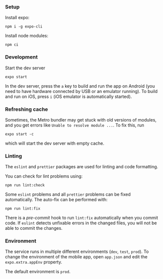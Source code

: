 ### Setup

Install expo:
```
npm i -g expo-cli
```

Install node modules:
```
npm ci
```

### Development

Start the dev server
```
expo start
```
In the dev server, press the `a` key to build and run the app on Android (you need to have hardware connected by USB or an emulator running). To build and run on iOS, press `i` (iOS emulator is automatically started).

### Refreshing cache

Sometimes, the Metro bundler may get stuck with old versions of modules, and you get errors like `Unable to resolve module ...`. To fix this, run
```
expo start -c
```
which will start the dev server with empty cache.

### Linting

The `eslint` and `prettier` packages are used for linting and code formatting.

You can check for lint problems using:
```
npm run lint:check
```

Some `eslint` problems and all `prettier` problems can be fixed automatically. The auto-fix can be performed with:
```
npm run lint:fix
```

There is a *pre-commit* hook to run `lint:fix` automatically when you commit code. If `eslint` detects unfixable errors in the changed files, you will not be able to commit the changes.

### Environment

The service runs in multiple different environments (`dev`, `test`, `prod`). To change the environment of the mobile app, open `app.json` and edit the `expo.extra.appEnv` property.

The default environment is `prod`.
